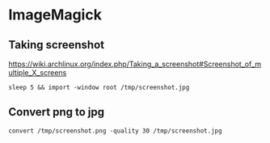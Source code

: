 # ImageMagick

## Taking screenshot

<https://wiki.archlinux.org/index.php/Taking_a_screenshot#Screenshot_of_multiple_X_screens>

    sleep 5 && import -window root /tmp/screenshot.jpg

## Convert png to jpg

    convert /tmp/screenshot.png -quality 30 /tmp/screenshot.jpg
